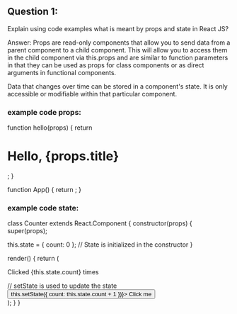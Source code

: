 ## Question 1:

Explain using code examples what is meant by props and state in React JS?

Answer:
Props are read-only components that allow you to send data from a parent component to a child component. This will allow you to access them in the child component via this.props and are similar to function parameters in that they can be used as props for class components or as direct arguments in functional components.

Data that changes over time can be stored in a component's state. It is only accessible or modifiable within that particular component.

### example code props:

function hello(props) {
return <h1>Hello, {props.title}</h1>;
}

function App() {
return <This is title="Kevin" />;
}

### example code state:

class Counter extends React.Component {
constructor(props) {
super(props);

this.state = { count: 0 }; // State is initialized in the constructor
}

render() {
return (

<div>
<p>Clicked {this.state.count} times</p>
// setState is used to update the state
<button onClick={() => this.setState({ count: this.state.count + 1 })}>
Click me
</button>
</div>
);
}
}
